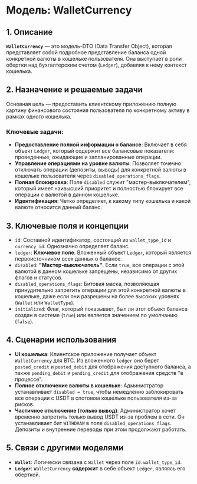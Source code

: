 # Модель: WalletCurrency

## 1. Описание

**`WalletCurrency`** — это модель-DTO (Data Transfer Object), которая представляет собой подробное представление баланса одной конкретной валюты в кошельке пользователя. Она выступает в роли обертки над бухгалтерским счетом (`Ledger`), добавляя к нему контекст кошелька.

## 2. Назначение и решаемые задачи

Основная цель — предоставить клиентскому приложению полную картину финансового состояния пользователя по конкретному активу в рамках одного кошелька.

### Ключевые задачи:
- **Предоставление полной информации о балансе**: Включает в себя объект `Ledger`, который содержит все балансовые показатели: проведенные, ожидающие и запланированные операции.
- **Управление операциями на уровне валюты**: Позволяет точечно отключать операции (депозиты, выводы) для конкретной валюты в кошельке пользователя через `disabled_operations_flags`.
- **Полная блокировка**: Поле `disabled` служит "мастер-выключателем", который имеет наивысший приоритет и полностью блокирует все операции с валютой в данном кошельке.
- **Идентификация**: Четко определяет, к какому типу кошелька и какой валюте относится данный баланс.

## 3. Ключевые поля и концепции

- `id`: Составной идентификатор, состоящий из `wallet_type_id` и `currency_id`. Однозначно определяет баланс.
- `ledger`: **Ключевое поле**. Вложенный объект `Ledger`, который является первоисточником всех данных о балансе.
- `disabled`: **"Мастер-выключатель"**. Если `true`, все операции с этой валютой в данном кошельке запрещены, независимо от других флагов и статусов.
- `disabled_operations_flags`: Битовая маска, позволяющая принудительно запретить операции для этой конкретной валюты в кошельке, даже если они разрешены на более высоких уровнях (`Wallet` или `WalletType`).
- `initialized`: Флаг, который показывает, был ли этот объект баланса создан в системе (`true`) или является значением по умолчанию (`false`).

## 4. Сценарии использования

- **UI кошелька**: Клиентское приложение получает объект `WalletCurrency` для BTC. Из вложенного `ledger` оно берет `posted_credit` и `posted_debit` для отображения доступного баланса, а также `pending_debit` и `pending_credit` для отображения средств "в процессе".
- **Полное отключение валюты в кошельке**: Администратор устанавливает `disabled = true`, чтобы немедленно заблокировать все операции с USDT в спотовом кошельке пользователя из-за рисков.
- **Частичное отключение (только вывод)**: Администратор хочет временно запретить только вывод USDT из-за проблем в сети. Он устанавливает бит `WITHDRAW` в поле `disabled_operations_flags`. Депозиты и внутренние переводы при этом продолжают работать.

## 5. Связи с другими моделями

- **`Wallet`**: Логически связана с `Wallet` через поле `id.wallet_type_id`.
- **`Ledger`**: `WalletCurrency` **содержит** в себе объект `Ledger`, являясь его оберткой.